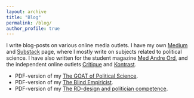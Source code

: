 ```yaml
---
layout: archive
title: "Blog"
permalink: /blog/
author_profile: true
---
```


I write blog-posts on various online media outlets. I have my own [Medium](https://medium.com/@marcsabatierhvidkjaer) and [Substack](https://marchvidkjaer.substack.com/?utm_source=substack&utm_medium=web&utm_campaign=substack_profile) page, where I mostly write on subjects related to political science. I have also written for the student magazine [Med Andre Ord](http://medandreord.dk/?s=marc+sabatier+hvidkj%C3%A6r), and the independent online outlets [Critique](https://aarsskriftet-critique.dk/?s=marc+sabatier+hvidkj%C3%A6r) and [Kontrast](https://kontrast.dk/).

* PDF-version of my [The GOAT of Political Science](/files/GOAT_of_Political_Science.pdf).
* PDF-version of my [The Blind Empiricist](/files/The_Blind_Empiricist.pdf).
* PDF-version of my [The RD-design and politician competence](/files/What_does_the_Regression_Discontinuity_Design_tell_us_about_politicians_.pdf).

